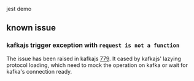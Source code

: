 jest demo

## known issue
### kafkajs trigger exception with `request is not a function`
The issue has been raised in kafkajs [779](https://github.com/tulios/kafkajs/issues/779). It cased by kafkajs' lazying protocol loading, which need to mock the operation on kafka or wait for kafka's connection ready. 